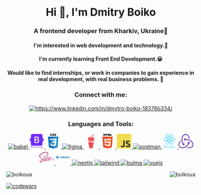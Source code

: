 <h1 align="center">Hi  👋, I'm Dmitry Boiko</h1>
<h3 align="center">A frontend developer from Kharkiv, Ukraine🏡</h3>
<h4 align="center">I'm interested in web development and technology.👀</h4>
<h4 align="center">I'm currently learning Front End Development.😀</h4>
<h4 align="center">Would like to find internships, or work in companies to gain experience in real development, with real business problems. 🧐</h4>

<h3 align="center">Connect with me:</h3>
<p align="center">
<a href="https://www.linkedin.com/in/dmytro-boiko-18376b334/" target="blank"><img align="center" src="https://raw.githubusercontent.com/rahuldkjain/github-profile-readme-generator/master/src/images/icons/Social/linked-in-alt.svg" alt="https://www.linkedin.com/in/dmytro-boiko-18376b334/" height="30" width="40" /></a>
</p>

<h3 align="center">Languages and Tools:</h3>
<p align="center"> <a href="https://babeljs.io/" target="_blank" rel="noreferrer"> <img src="https://www.vectorlogo.zone/logos/babeljs/babeljs-icon.svg" alt="babel" width="40" height="40"/> </a> <a href="https://getbootstrap.com" target="_blank" rel="noreferrer"> <img src="https://raw.githubusercontent.com/devicons/devicon/master/icons/bootstrap/bootstrap-plain-wordmark.svg" alt="bootstrap" width="40" height="40"/> </a> <a href="https://www.w3schools.com/css/" target="_blank" rel="noreferrer"> <img src="https://raw.githubusercontent.com/devicons/devicon/master/icons/css3/css3-original-wordmark.svg" alt="css3" width="40" height="40"/> </a> <a href="https://www.figma.com/" target="_blank" rel="noreferrer"> <img src="https://www.vectorlogo.zone/logos/figma/figma-icon.svg" alt="figma" width="40" height="40"/> </a> <a href="https://gulpjs.com" target="_blank" rel="noreferrer"> <img src="https://raw.githubusercontent.com/devicons/devicon/master/icons/gulp/gulp-plain.svg" alt="gulp" width="40" height="40"/> </a> <a href="https://www.w3.org/html/" target="_blank" rel="noreferrer"> <img src="https://raw.githubusercontent.com/devicons/devicon/master/icons/html5/html5-original-wordmark.svg" alt="html5" width="40" height="40"/> </a> <a href="https://developer.mozilla.org/en-US/docs/Web/JavaScript" target="_blank" rel="noreferrer"> <img src="https://raw.githubusercontent.com/devicons/devicon/master/icons/javascript/javascript-original.svg" alt="javascript" width="40" height="40"/> </a> <a href="https://postman.com" target="_blank" rel="noreferrer"> <img src="https://www.vectorlogo.zone/logos/getpostman/getpostman-icon.svg" alt="postman" width="40" height="40"/> </a> <a href="https://reactjs.org/" target="_blank" rel="noreferrer"> <img src="https://raw.githubusercontent.com/devicons/devicon/master/icons/react/react-original-wordmark.svg" alt="react" width="40" height="40"/> </a> <a href="https://redux.js.org" target="_blank" rel="noreferrer"> <img src="https://raw.githubusercontent.com/devicons/devicon/master/icons/redux/redux-original.svg" alt="redux" width="40" height="40"/> </a> <a href="https://sass-lang.com" target="_blank" rel="noreferrer"> <img src="https://raw.githubusercontent.com/devicons/devicon/master/icons/sass/sass-original.svg" alt="sass" width="40" height="40"/> </a> <a href="https://webpack.js.org" target="_blank" rel="noreferrer"> <img src="https://raw.githubusercontent.com/devicons/devicon/d00d0969292a6569d45b06d3f350f463a0107b0d/icons/webpack/webpack-original-wordmark.svg" alt="webpack" width="40" height="40"/> </a> <a href="https://nextjs.org/" target="_blank" rel="noreferrer"> <img src="https://assets.blackslate.io/posts/01/dD5sCoYFg6pRt8u.png" alt="nextjs" width="40" height="40"/> </a><a href="https://tailwindcss.com/" target="_blank" rel="noreferrer"> <img src="https://adware-technologies.s3.amazonaws.com/uploads/technology/thumbnail/31/tailwind.png" alt="tailwind" width="40" height="40"/> </a><a href="https://bulma.io/" target="_blank" rel="noreferrer"> <img src="https://bulma.io/assets/brand/Bulma%20Logo.png" alt="bulma" width="120" height="40"/> </a> <a href="https://vuejs.org/" target="_blank" rel="noreferrer"> <img src="https://icon.icepanel.io/Technology/svg/Vue.js.svg" alt="vuejs" width="40" height="40"/> </a></p>

<p><img align="left" src="https://github-readme-stats.vercel.app/api/top-langs?username=boikoua&show_icons=true&locale=en&layout=compact" alt="boikoua" /></p>

<p>&nbsp;<img align="right" src="https://github-readme-stats.vercel.app/api?username=boikoua&show_icons=true&locale=en" alt="boikoua" /></p>

[![codewars](https://www.codewars.com/users/boikoua/badges/small)](https://www.codewars.com/users/boikoua) 
